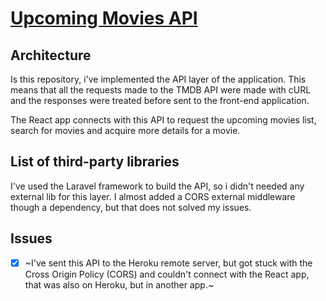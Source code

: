 # [Upcoming Movies API](http://movindex-api.herokuapp.com/)

## Architecture
Is this repository, i've implemented the API layer of the application. This means that all the requests made to the TMDB API were made with cURL and the responses were treated before sent to the front-end application.

The React app connects with this API to request the upcoming movies list, search for movies and acquire more details for a movie.

## List of third-party libraries
I've used the Laravel framework to build the API, so i didn't needed any external lib for this layer. I almost added a CORS external middleware though a dependency, but that does not solved my issues.

## Issues
- [x] ~I've sent this API to the Heroku remote server, but got stuck with the Cross Origin Policy (CORS) and couldn't connect with the React app, that was also on Heroku, but in another app.~
